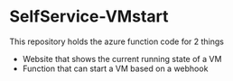 # SelfService-VMstart


This repository holds the azure function code for 2 things
- Website that shows the current running state of a VM
- Function that can start a VM based on a webhook

